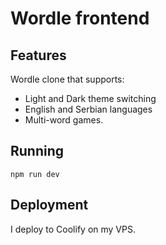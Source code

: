 # Wordle frontend

## Features

Wordle clone that supports:

- Light and Dark theme switching
- English and Serbian languages
- Multi-word games.

## Running

`npm run dev`

## Deployment

I deploy to Coolify on my VPS.
